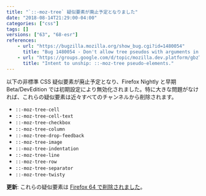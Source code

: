 ```yaml
---
title: "`::-moz-tree` 疑似要素が廃止予定となりました"
date: "2018-08-14T21:29:00-04:00"
categories: ["css"]
tags: []
versions: ["63", "68-esr"]
references:
    - url: "https://bugzilla.mozilla.org/show_bug.cgi?id=1480054"
      title: "Bug 1480054 - Don't allow tree pseudos with arguments in content."
    - url: "https://groups.google.com/d/topic/mozilla.dev.platform/gbzTmE4uvJk/discussion"
      title: "Intent to unship: ::-moz-tree pseudo-elements."
---
```

以下の非標準 CSS 疑似要素が廃止予定となり、Firefox Nightly と早期 Beta/DevEdition では初期設定により無効化されました。特に大きな問題がなければ、これらの疑似要素は近々すべてのチャンネルから削除されます。

* `::-moz-tree-cell`
* `::-moz-tree-cell-text`
* `::-moz-tree-checkbox`
* `::-moz-tree-column`
* `::-moz-tree-drop-feedback`
* `::-moz-tree-image`
* `::-moz-tree-indentation`
* `::-moz-tree-line`
* `::-moz-tree-row`
* `::-moz-tree-separator`
* `::-moz-tree-twisty`

**更新**: これらの疑似要素は [Firefox 64 で削除されました](https://www.fxsitecompat.dev/ja/docs/2018/display-moz-box-and-moz-tree-pseudo-elements-have-been-removed/)。
